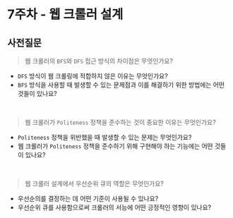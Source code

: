 # 7주차 - 웹 크롤러 설계

## 사전질문

> 웹 크롤러의 `BFS`와 `DFS` 접근 방식의 차이점은 무엇인가요?
  - `DFS` 방식이 웹 크롤링에 적합하지 않은 이유는 무엇인가요?
  - `BFS` 방식을 사용할 때 발생할 수 있는 문제점과 이를 해결하기 위한 방법에는 어떤 것들이 있나요?

<br>

> 웹 크롤러가 `Politeness` 정책을 준수하는 것이 중요한 이유는 무엇인가요?
  - `Politeness` 정책을 위반했을 때 발생할 수 있는 문제는 무엇인가요?
  - 웹 크롤러가 `Politeness` 정책을 준수하기 위해 구현해야 하는 기능에는 어떤 것들이 있나요?

<br>

> 웹 크롤러 설계에서 우선순위 큐의 역할은 무엇인가요?
  - 우선순의를 결정하는 데 어떤 기준이 사용될 수 있나요?
  - 우선순위 큐를 사용함으로써 크롤러의 서능에 어떤 긍정적인 영향이 있나요?
